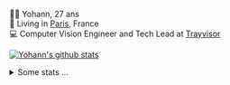 <p>
  👨🏻 <bold>Yohann</bold>, 27 ans<br/>
  💼 Living in <a href="https://www.google.com/maps?q=paris">Paris</a>, France<br/>
  💻 Computer Vision Engineer and Tech Lead at <a href="https://trayvisor.com/">Trayvisor</a><br/>
</p>

<a href="https://github.com/anuraghazra/github-readme-stats"><img align="center" src="https://github-readme-stats-go94hl40s-yohann84l.vercel.app//api?username=yohann84L&show_icons=true&include_all_commits=true" alt="Yohann's github stats" /> </a>


<details>
  <summary>Some stats ...</summary><br/>
  

<!--START_SECTION:waka-->
![Code Time](http://img.shields.io/badge/Code%20Time-355%20hrs%206%20mins-blue)

![Profile Views](http://img.shields.io/badge/Profile%20Views-0-blue)

**🐱 My GitHub Data** 

> 🏆 11 Contributions in the Year 2023
 > 
> 📦 440.5 kB Used in GitHub's Storage 
 > 
> 🚫 Not Opted to Hire
 > 
> 📜 24 Public Repositories 
 > 
> 🔑 21 Private Repositories  
 > 
**I'm an Early 🐤** 

```text
🌞 Morning    300 commits    ████████░░░░░░░░░░░░░░░░░   34.09% 
🌆 Daytime    493 commits    ██████████████░░░░░░░░░░░   56.02% 
🌃 Evening    85 commits     ██░░░░░░░░░░░░░░░░░░░░░░░   9.66% 
🌙 Night      2 commits      ░░░░░░░░░░░░░░░░░░░░░░░░░   0.23%

```
📅 **I'm Most Productive on Tuesday** 

```text
Monday       107 commits    ███░░░░░░░░░░░░░░░░░░░░░░   12.16% 
Tuesday      207 commits    ██████░░░░░░░░░░░░░░░░░░░   23.52% 
Wednesday    196 commits    █████░░░░░░░░░░░░░░░░░░░░   22.27% 
Thursday     158 commits    ████░░░░░░░░░░░░░░░░░░░░░   17.95% 
Friday       198 commits    █████░░░░░░░░░░░░░░░░░░░░   22.5% 
Saturday     14 commits     ░░░░░░░░░░░░░░░░░░░░░░░░░   1.59% 
Sunday       0 commits      ░░░░░░░░░░░░░░░░░░░░░░░░░   0.0%

```


📊 **This Week I Spent My Time On** 

```text
⌚︎ Time Zone: Europe/Paris

💬 Programming Languages: 
Python                   2 hrs 21 mins       ██████████░░░░░░░░░░░░░░░   40.99% 
JavaScript               1 hr 12 mins        █████░░░░░░░░░░░░░░░░░░░░   21.05% 
HTTP Request             35 mins             ██░░░░░░░░░░░░░░░░░░░░░░░   10.18% 
YAML                     34 mins             ██░░░░░░░░░░░░░░░░░░░░░░░   10.15% 
C                        27 mins             ██░░░░░░░░░░░░░░░░░░░░░░░   7.93%

🔥 Editors: 
PyCharm                  3 hrs 21 mins       ██████████████░░░░░░░░░░░   58.46% 
WebStorm                 1 hr 13 mins        █████░░░░░░░░░░░░░░░░░░░░   21.35% 
VS Code                  1 hr 9 mins         █████░░░░░░░░░░░░░░░░░░░░   20.19%

💻 Operating System: 
Mac                      5 hrs 44 mins       █████████████████████████   100.0%

```

**I Mostly Code in Python** 

```text
Python                   18 repos            ██████████████░░░░░░░░░░░   56.25% 
Java                     6 repos             ████░░░░░░░░░░░░░░░░░░░░░   18.75% 
JavaScript               2 repos             █░░░░░░░░░░░░░░░░░░░░░░░░   6.25% 
R                        2 repos             █░░░░░░░░░░░░░░░░░░░░░░░░   6.25% 
HTML                     1 repo              ░░░░░░░░░░░░░░░░░░░░░░░░░   3.12%

```



 Last Updated on 07/01/2023 01:38:19 UTC
<!--END_SECTION:waka-->
